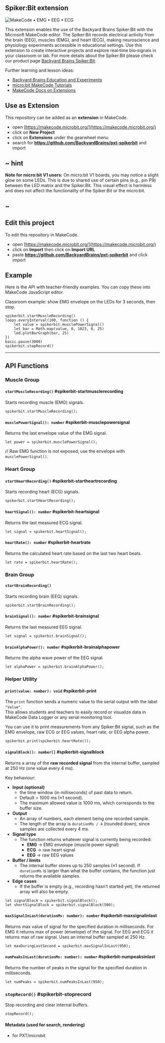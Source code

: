 

## Spiker:Bit extension 

![MakeCode](https://img.shields.io/badge/for%20PXT-micro:bit-blue) • EMG • EEG • ECG

This extension enables the use of the Backyard Brains Spiker:Bit with the Microsoft MakeCode editor.
The Spiker:Bit records electrical activity from the brain (EEG), muscles (EMG), and heart (ECG), making neuroscience and physiology experiments accessible in educational settings. Use this extension to create interactive projects and explore real‑time bio‑signals in your classroom or lab.
For more details about the Spiker:Bit please check our product page [Backyard Brains Spiker:Bit](https://backyardbrains.com/products/spiker-bit).

Further learning and lesson ideas:
- [Backyard Brains Education and Experiments](https://backyardbrains.com/experiments)
- [micro:bit MakeCode Tutorials](https://makecode.microbit.org/projects)
- [MakeCode Docs on Extensions](https://makecode.com/extensions)

## Use as Extension

This repository can be added as an **extension** in MakeCode.

* open [https://makecode.microbit.org/](https://makecode.microbit.org/)
* click on **New Project**
* click on **Extensions** under the gearwheel menu
* search for **https://github.com/BackyardBrains/pxt-spikerbit** and import

## ~ hint

**Note for micro:bit V1 users:**
On micro:bit V1 boards, you may notice a slight glow on some LEDs. This is due to shared use of certain pins (e.g., pin P9) between the LED matrix and the Spiker:Bit. This visual effect is harmless and does not affect the functionality of the Spiker:Bit or the micro:bit.

## ~

## Edit this project

To edit this repository in MakeCode.

* open [https://makecode.microbit.org/](https://makecode.microbit.org/)
* click on **Import** then click on **Import URL**
* paste **https://github.com/BackyardBrains/pxt-spikerbit** and click import

## Example

Here is the API with teacher‑friendly examples. You can copy these into MakeCode JavaScript editor.

Classroom example: show EMG envelope on the LEDs for 3 seconds, then stop.
```blocks
spikerbit.startMuscleRecording()
loops.everyInterval(100, function () {
    let value = spikerbit.musclePowerSignal()
    let bar = Math.map(value, 0, 1023, 0, 25)
    led.plotBarGraph(bar, 25)
})
basic.pause(3000)
spikerbit.stopRecord()
```
---

## API Functions

### Muscle Group

#### `startMuscleRecording()` #spikerbit-startmusclerecording

Starts recording muscle (EMG) signals.

```sig
spikerbit.startMuscleRecording();
```

#### `musclePowerSignal(): number` #spikerbit-musclepowersignal
Returns the last envelope value of the EMG signal.

```sig
let power = spikerbit.musclePowerSignal();
```

// Raw EMG function is not exposed; use the envelope with `musclePowerSignal()`.

### Heart Group

#### `startHeartRecording()` #spikerbit-startheartrecording
Starts recording heart (ECG) signals.

```sig
spikerbit.startHeartRecording();
```

#### `heartSignal(): number` #spikerbit-heartsignal
Returns the last measured ECG signal.

```sig
let signal = spikerbit.heartSignal();
```

#### `heartRate(): number` #spikerbit-heartrate
Returns the calculated heart rate based on the last two heart beats.

```sig
let rate = spikerbit.heartRate();
```

### Brain Group

#### `startBrainRecording()`
Starts recording brain (EEG) signals.

```sig
spikerbit.startBrainRecording();
```

#### `brainSignal(): number` #spikerbit-brainsignal
Returns the last measured EEG signal.

```sig
let signal = spikerbit.brainSignal();
```

#### `brainAlphaPower(): number` #spikerbit-brainalphapower
Returns the alpha wave power of the EEG signal.

```sig
let alphaPower = spikerbit.brainAlphaPower();
```

### Helper Utility

#### `print(value: number): void` #spikerbit-print
The `print` function sends a numeric value to the serial output with the label `"Value"`.  
This allows students and teachers to easily record or visualize data in MakeCode Data Logger or any serial monitoring tool.  

You can use it to print measurements from any Spiker:Bit signal, such as the EMG envelope, raw ECG or EEG values, heart rate, or EEG alpha power.

```sig
spikerbit.print(spikerbit.heartRate());
```

#### `signalBlock(): number[]` #spikerbit-signalblock
Returns a array of the **raw recorded signal** from the internal buffer, sampled at 250 Hz (one value every 4 ms).  

Key behaviour:
- **Input (optional)**
  - the time window (in milliseconds) of past data to return.  
  - Default = 1000 ms (≈1 second).  
  - The maximum allowed value is 1000 ms, which corresponds to the buffer size.
- **Output**
  - An array of numbers, each element being one recorded sample.  
  - The length of the array is `durationMs / 4` (rounded down), since samples are collected every 4 ms.
- **Signal type**
  - The function returns whatever signal is currently being recorded:
    - **EMG** → EMG envelope (muscle power signal)  
    - **ECG** → raw heart signal  
    - **EEG** → raw EEG values 
- **Buffer / limits**
  - The internal buffer stores up to 250 samples (≈1 second). If `durationMs` is larger than what the buffer contains, the function just returns the available samples.
- **Edge cases**
  - If the buffer is empty (e.g., recording hasn’t started yet), the returned array will also be empty.

```sig
let signalBlock = spikerbit.signalBlock();
let shortSignalBlock = spikerbit.signalBlock(500);
```
#### `maxSignalInLast(durationMs: number): number` #spikerbit-maxsignalinlast
Returns max value of signal for the specified duration in milliseconds.
For EMG it returns max of power (envelope) of the signal. For EEG and ECG it returns max of raw signal. 
Uses an internal buffer sampled at 250 Hz. 

```sig
let maxDuringLastSecond = spikerbit.maxSignalInLast(950);
```
#### `numPeaksInLast(durationMs: number): number` #spikerbit-numpeaksinlast
Returns the number of peaks in the signal for the specified duration in milliseconds.

```sig
let numPeaks = spikerbit.numPeaksInLast(950);
```
### `stopRecord()` #spikerbit-stoprecord
Stop recording and clear internal buffers.

```sig
stopRecord();
```

#### Metadata (used for search, rendering)

* for PXT/microbit
